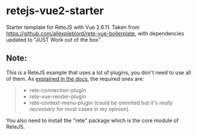 # retejs-vue2-starter

Starter template for ReteJS with Vue 2.6.11. Taken from https://github.com/allexpleblord/rete-vue-boilerplate, with dependencies updated to "JUST Work out of the box".

## Note:

This is a ReteJS example that uses a lot of plugins, you don't need to use all of them. As [explained in the docs](https://rete.js.org/#/examples/basic), the required ones are:

> * rete-connection-plugin
> * rete-vue-render-plugin
> * rete-context-menu-plugin (could be ommited but it's _really necessary_ for most cases in my opinion).

You also need to install the "rete" package which is the core module of ReteJS.
